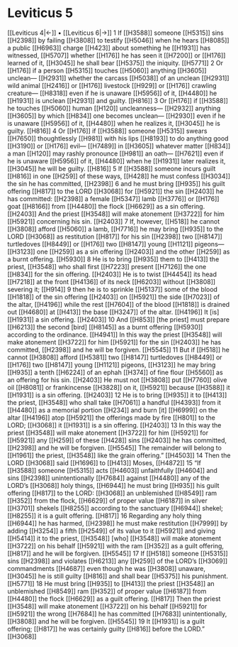 # Leviticus 5
[[Leviticus 4|←]] • [[Leviticus 6|→]]
1 If [[H3588]] someone [[H5315]] sins [[H2398]] by failing [[H3808]] to testify [[H5046]] when he hears [[H8085]] a public [[H6963]] charge [[H423]] about something he [[H1931]] has witnessed, [[H5707]] whether [[H176]] he has seen it [[H7200]] or [[H176]] learned of it, [[H3045]] he shall bear [[H5375]] the iniquity. [[H5771]] 
2 Or [[H176]] if a person [[H5315]] touches [[H5060]] anything [[H3605]] unclean— [[H2931]] whether the carcass [[H5038]] of an unclean [[H2931]] wild animal [[H2416]] or [[H176]] livestock [[H929]] or [[H176]] crawling creature— [[H8318]] even if he is unaware [[H5956]] of it, [[H4480]] he [[H1931]] is unclean [[H2931]] and guilty. [[H816]] 
3 Or [[H176]] if [[H3588]] he touches [[H5060]] human [[H120]] uncleanness— [[H2932]] anything [[H3605]] by which [[H834]] one becomes unclean— [[H2930]] even if he is unaware [[H5956]] of it, [[H4480]] when he realizes it, [[H3045]] he is guilty. [[H816]] 
4 Or [[H176]] if [[H3588]] someone [[H5315]] swears [[H7650]] thoughtlessly [[H981]] with his lips [[H8193]] to do anything good [[H3190]] or [[H176]] evil— [[H7489]] in [[H3605]] whatever matter [[H834]] a man [[H120]] may rashly pronounce [[H981]] an oath— [[H7621]] even if he is unaware [[H5956]] of it, [[H4480]] when he [[H1931]] later realizes it, [[H3045]] he will be guilty. [[H816]] 
5 If [[H3588]] someone incurs guilt [[H816]] in one [[H259]] of these ways, [[H428]] he must confess [[H3034]] the sin he has committed, [[H2398]] 
6 and he must bring [[H935]] his guilt offering [[H817]] to the LORD [[H3068]] for [[H5921]] the sin [[H2403]] he has committed: [[H2398]] a female [[H5347]] lamb [[H3776]] or [[H176]] goat [[H8166]] from [[H4480]] the flock [[H6629]] as a sin offering. [[H2403]] And the priest [[H3548]] will make atonement [[H3722]] for him [[H5921]] concerning his sin. [[H2403]] 
7 If, however, [[H518]] he cannot [[H3808]] afford [[H5060]] a lamb, [[H7716]] he may bring [[H935]] to the LORD [[H3068]] as restitution [[H817]] for his sin [[H2398]] two [[H8147]] turtledoves [[H8449]] or [[H176]] two [[H8147]] young [[H1121]] pigeons— [[H3123]] one [[H259]] as a sin offering [[H2403]] and the other [[H259]] as a burnt offering. [[H5930]] 
8 He is to bring [[H935]] them to [[H413]] the priest, [[H3548]] who shall first [[H7223]] present [[H7126]] the one [[H834]] for the sin offering. [[H2403]] He is to twist [[H4454]] its head [[H7218]] at the front [[H4136]] of its neck [[H6203]] without [[H3808]] severing it; [[H914]] 
9 then he is to sprinkle [[H5137]] some of the blood [[H1818]] of the sin offering [[H2403]] on [[H5921]] the side [[H7023]] of the altar, [[H4196]] while the rest [[H7604]] of the blood [[H1818]] is drained out [[H4680]] at [[H413]] the base [[H3247]] of the altar. [[H4196]] It [is] [[H1931]] a sin offering. [[H2403]] 
10 And [[H853]] [the priest] must prepare [[H6213]] the second [bird] [[H8145]] as a burnt offering [[H5930]] according to the ordinance. [[H4941]] In this way the priest [[H3548]] will make atonement [[H3722]] for him [[H5921]] for the sin [[H2403]] he has committed, [[H2398]] and he will be forgiven. [[H5545]] 
11 But if [[H518]] he cannot [[H3808]] afford [[H5381]] two [[H8147]] turtledoves [[H8449]] or [[H176]] two [[H8147]] young [[H1121]] pigeons, [[H3123]] he may bring [[H935]] a tenth [[H6224]] of an ephah [[H374]] of fine flour [[H5560]] as an offering for his sin. [[H2403]] He must not [[H3808]] put [[H7760]] olive oil [[H8081]] or frankincense [[H3828]] on it, [[H5921]] because [[H3588]] it [[H1931]] is a sin offering. [[H2403]] 
12 He is to bring [[H935]] it to [[H413]] the priest, [[H3548]] who shall take [[H7061]] a handful [[H4393]] from it [[H4480]] as a memorial portion [[H234]] and burn [it] [[H6999]] on the altar [[H4196]] atop [[H5921]] the offerings made by fire [[H801]] to the LORD; [[H3068]] it [[H1931]] is a sin offering. [[H2403]] 
13 In this way the priest [[H3548]] will make atonement [[H3722]] for him [[H5921]] for [[H5921]] any [[H259]] of these [[H428]] sins [[H2403]] he has committed, [[H2398]] and he will be forgiven. [[H5545]] The remainder will belong to [[H1961]] the priest, [[H3548]] like the grain offering.” [[H4503]] 
14 Then the LORD [[H3068]] said [[H1696]] to [[H413]] Moses, [[H4872]] 
15 “If [[H3588]] someone [[H5315]] acts [[H4603]] unfaithfully [[H4604]] and sins [[H2398]] unintentionally [[H7684]] against [[H4480]] any of the LORD’s [[H3068]] holy things, [[H6944]] he must bring [[H935]] his guilt offering [[H817]] to the LORD: [[H3068]] an unblemished [[H8549]] ram [[H352]] from the flock, [[H6629]] of proper value [[H6187]] in silver [[H3701]] shekels [[H8255]] according to the sanctuary [[H6944]] shekel; [[H8255]] it is a guilt offering. [[H817]] 
16 Regarding any holy thing [[H6944]] he has harmed, [[H2398]] he must make restitution [[H7999]] by adding [[H3254]] a fifth [[H2549]] of its value to it [[H5921]] and giving [[H5414]] it to the priest, [[H3548]] [who] [[H3548]] will make atonement [[H3722]] on his behalf [[H5921]] with the ram [[H352]] as a guilt offering, [[H817]] and he will be forgiven. [[H5545]] 
17 If [[H518]] someone [[H5315]] sins [[H2398]] and violates [[H6213]] any [[H259]] of the LORD’s [[H3069]] commandments [[H4687]] even though he was [[H3808]] unaware, [[H3045]] he is still guilty [[H816]] and shall bear [[H5375]] his punishment. [[H5771]] 
18 He must bring [[H935]] to [[H413]] the priest [[H3548]] an unblemished [[H8549]] ram [[H352]] of proper value [[H6187]] from [[H4480]] the flock [[H6629]] as a guilt offering. [[H817]] Then the priest [[H3548]] will make atonement [[H3722]] on his behalf [[H5921]] for [[H5921]] the wrong [[H7684]] he has committed [[H7683]] unintentionally, [[H3808]] and he will be forgiven. [[H5545]] 
19 It [[H1931]] is a guilt offering; [[H817]] he was certainly guilty [[H816]] before the LORD.” [[H3068]] 
